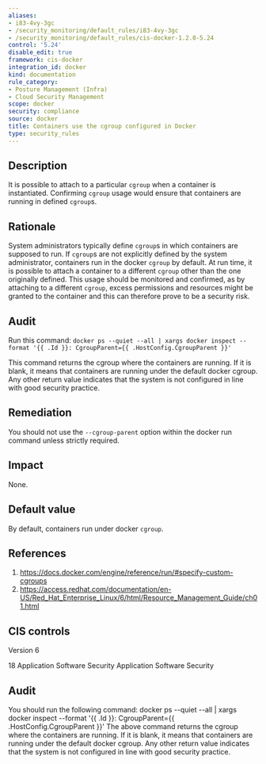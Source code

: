 ```yaml
---
aliases:
- i83-4vy-3gc
- /security_monitoring/default_rules/i83-4vy-3gc
- /security_monitoring/default_rules/cis-docker-1.2.0-5.24
control: '5.24'
disable_edit: true
framework: cis-docker
integration_id: docker
kind: documentation
rule_category:
- Posture Management (Infra)
- Cloud Security Management
scope: docker
security: compliance
source: docker
title: Containers use the cgroup configured in Docker
type: security_rules
---
```


## Description

It is possible to attach to a particular `cgroup` when a container is instantiated. Confirming `cgroup` usage would ensure that containers are running in defined `cgroup`s.

## Rationale

System administrators typically define `cgroup`s in which containers are supposed to run. If `cgroup`s are not explicitly defined by the system administrator, containers run in the docker `cgroup` by default. At run time, it is possible to attach a container to a different `cgroup` other than the one originally defined. This usage should be monitored and confirmed, as by attaching to a different `cgroup`, excess permissions and resources might be granted to the container and this can therefore prove to be a security risk.

## Audit

Run this command: `docker ps --quiet --all | xargs docker inspect --format '{{ .Id }}: CgroupParent={{ .HostConfig.CgroupParent }}'` 

This command returns the cgroup where the containers are running. If it is blank, it means that containers are running under the default docker cgroup. Any other return value indicates that the system is not configured in line with good security practice.

## Remediation

You should not use the `--cgroup-parent` option within the docker run command unless strictly required.

## Impact

None.

## Default value

By default, containers run under docker `cgroup`.

## References

1. https://docs.docker.com/engine/reference/run/#specify-custom-cgroups
2. https://access.redhat.com/documentation/en-US/Red_Hat_Enterprise_Linux/6/html/Resource_Management_Guide/ch01.html

## CIS controls

Version 6

18 Application Software Security Application Software Security

## Audit

You should run the following command: docker ps --quiet --all | xargs docker inspect --format '{{ .Id }}: CgroupParent={{ .HostConfig.CgroupParent }}' The above command returns the cgroup where the containers are running. If it is blank, it means that containers are running under the default docker cgroup. Any other return value indicates that the system is not configured in line with good security practice.
